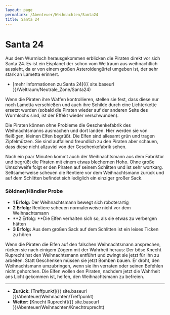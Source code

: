 ```yaml
---
layout: page
permalink: /Abenteuer/Weihnachten/Santa24
title: Santa 24
---
```



# Santa 24


Aus dem Wurmloch herausgekommen erblicken die Piraten direkt vor sich Santa 24. Es ist ein Eisplanet der schon vom Weltraum aus weihnachtlich aussieht, da er von einem großen Asteroidengürtel umgeben ist, der sehr stark an Lametta erinnert.

- [mehr Informationen zu Santa 24]({{ site.baseurl }}/Weltraum/Neutrale_Zone/Santa24)

Wenn die Piraten ihre Waffen kontrollieren, stellen sie fest, dass diese nur noch Lametta verschießen und auch ihre Schilde durch eine Lichterkette ersetzt wurden (sobald die Piraten wieder auf der anderen Seite des Wurmlochs sind, ist der Effekt wieder verschwunden).

Die Piraten können ohne Probleme die Geschenkefabrik des Weihnachtsmanns ausmachen und dort landen. Hier werden sie von fleißigen, kleinen Elfen begrüßt. Die Elfen sind allesamt grün und tragen Zipfelmützen. Sie sind auffallend freundlich zu den Piraten aber schauen, dass diese nicht allzuviel von der Geschenkefabrik sehen.

Nach ein paar Minuten kommt auch der Weihnachtsmann aus dem Fabriktor und begrüßt die Piraten mit einem etwas blechernen Hoho. Ohne große Umschweife folgt er den Piraten auf seinem Schlitten und ist sehr wortkarg. Seltsamerweise scheuen die Rentiere vor dem Weihnachtsmann zurück und auf dem Schlitten befindet sich lediglich ein einziger großer Sack.

### Söldner/Händler Probe

- **1 Erfolg:** Der Weihnachtsmann bewegt sich roboterartig
- **2 Erfolg:** Rentiere scheuen normalerweise nicht vor dem Weihnachtsmann
- **2 Erfolg: **Die Elfen verhalten sich so, als sie etwas zu verbergen hätten
- **3 Erfolg:** Aus dem großen Sack auf dem Schlitten ist ein leises Ticken zu hören

Wenn die Piraten die Elfen auf den falschen Weihnachtsmann ansprechen, rücken sie nach einigem Zögern mit der Wahrheit heraus: Der böse Knecht Ruprecht hat den Weihnachtsmann entführt und zwingt sie jetzt für ihn zu arbeiten. Statt Geschenken müssen sie jetzt Bomben bauen. Er droht, den Weihnachtsmann umzubringen, wenn sie ihn verraten oder seinen Befehlen nicht gehorchen. Die Elfen wollen den Piraten, nachdem jetzt die Wahrheit ans Licht gekommen ist, helfen, den Weihnachtsmann zu befreien.



***

- **Zurück:** [Treffpunkt]({{ site.baseurl }}/Abenteuer/Weihnachten/Treffpunkt)
- **Weiter:** [Knecht Ruprecht]({{ site.baseurl }}/Abenteuer/Weihnachten/Knechtruprecht)



